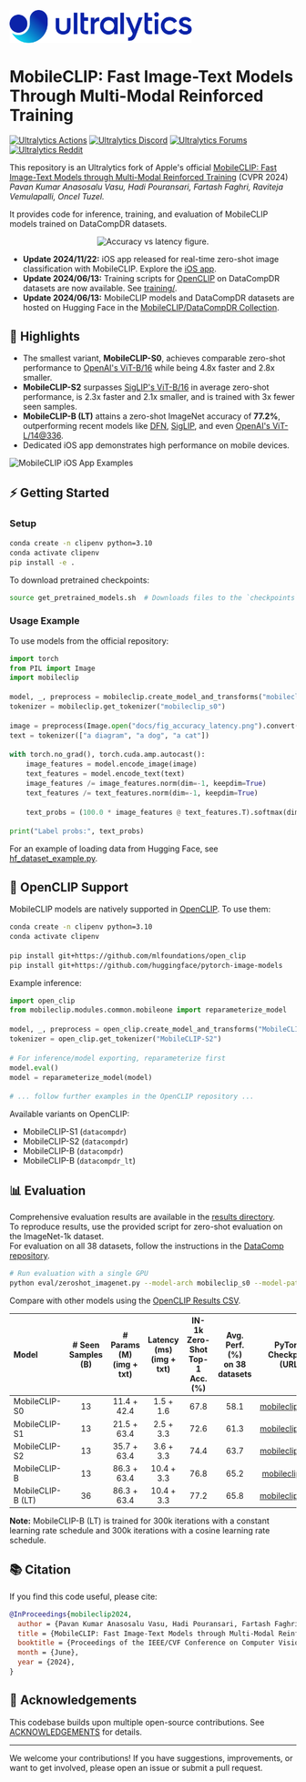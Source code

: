 <a href="https://www.ultralytics.com/"><img src="https://raw.githubusercontent.com/ultralytics/assets/main/logo/Ultralytics_Logotype_Original.svg" width="320" alt="Ultralytics logo"></a>

# MobileCLIP: Fast Image-Text Models Through Multi-Modal Reinforced Training

[![Ultralytics Actions](https://github.com/ultralytics/velocity/actions/workflows/format.yml/badge.svg)](https://github.com/ultralytics/velocity/actions/workflows/format.yml)
[![Ultralytics Discord](https://img.shields.io/discord/1089800235347353640?logo=discord&logoColor=white&label=Discord&color=blue)](https://discord.com/invite/ultralytics)
[![Ultralytics Forums](https://img.shields.io/discourse/users?server=https%3A%2F%2Fcommunity.ultralytics.com&logo=discourse&label=Forums&color=blue)](https://community.ultralytics.com/)
[![Ultralytics Reddit](https://img.shields.io/reddit/subreddit-subscribers/ultralytics?style=flat&logo=reddit&logoColor=white&label=Reddit&color=blue)](https://reddit.com/r/ultralytics)

This repository is an Ultralytics fork of Apple's official [MobileCLIP: Fast Image-Text Models through Multi-Modal Reinforced Training](https://arxiv.org/pdf/2311.17049.pdf) (CVPR 2024)  
_Pavan Kumar Anasosalu Vasu, Hadi Pouransari, Fartash Faghri, Raviteja Vemulapalli, Oncel Tuzel._

It provides code for inference, training, and evaluation of MobileCLIP models trained on DataCompDR datasets.

<p align="center">
<img src="docs/fig_accuracy_latency.png" alt="Accuracy vs latency figure." width="400"/>
</p>

- **Update 2024/11/22:** iOS app released for real-time zero-shot image classification with MobileCLIP. Explore the [iOS app](./ios_app/).
- **Update 2024/06/13:** Training scripts for [OpenCLIP](https://github.com/mlfoundations/open_clip/tree/main/src/open_clip) on DataCompDR datasets are now available. See [training/](./training/).
- **Update 2024/06/13:** MobileCLIP models and DataCompDR datasets are hosted on Hugging Face in the [MobileCLIP/DataCompDR Collection](https://huggingface.co/collections/apple/mobileclip-models-datacompdr-data-665789776e1aa2b59f35f7c8).

## 🚀 Highlights

- The smallest variant, **MobileCLIP-S0**, achieves comparable zero-shot performance to [OpenAI's ViT-B/16](https://arxiv.org/abs/2103.00020) while being 4.8x faster and 2.8x smaller.
- **MobileCLIP-S2** surpasses [SigLIP's ViT-B/16](https://arxiv.org/abs/2303.15343) in average zero-shot performance, is 2.3x faster and 2.1x smaller, and is trained with 3x fewer seen samples.
- **MobileCLIP-B (LT)** attains a zero-shot ImageNet accuracy of **77.2%**, outperforming recent models like [DFN](https://arxiv.org/abs/2309.17425), [SigLIP](https://arxiv.org/abs/2303.15343), and even [OpenAI's ViT-L/14@336](https://arxiv.org/abs/2103.00020).
- Dedicated iOS app demonstrates high performance on mobile devices.

![MobileCLIP iOS App Examples](ios_app/docs/app_screenshots/examples.png)

## ⚡ Getting Started

### Setup

```bash
conda create -n clipenv python=3.10
conda activate clipenv
pip install -e .
```

To download pretrained checkpoints:

```bash
source get_pretrained_models.sh  # Downloads files to the `checkpoints` directory.
```

### Usage Example

To use models from the official repository:

```python
import torch
from PIL import Image
import mobileclip

model, _, preprocess = mobileclip.create_model_and_transforms("mobileclip_s0", pretrained="/path/to/mobileclip_s0.pt")
tokenizer = mobileclip.get_tokenizer("mobileclip_s0")

image = preprocess(Image.open("docs/fig_accuracy_latency.png").convert("RGB")).unsqueeze(0)
text = tokenizer(["a diagram", "a dog", "a cat"])

with torch.no_grad(), torch.cuda.amp.autocast():
    image_features = model.encode_image(image)
    text_features = model.encode_text(text)
    image_features /= image_features.norm(dim=-1, keepdim=True)
    text_features /= text_features.norm(dim=-1, keepdim=True)

    text_probs = (100.0 * image_features @ text_features.T).softmax(dim=-1)

print("Label probs:", text_probs)
```

For an example of loading data from Hugging Face, see [hf_dataset_example.py](./hf_dataset_example.py).

## 🔗 OpenCLIP Support

MobileCLIP models are natively supported in [OpenCLIP](https://github.com/mlfoundations/open_clip). To use them:

```bash
conda create -n clipenv python=3.10
conda activate clipenv

pip install git+https://github.com/mlfoundations/open_clip
pip install git+https://github.com/huggingface/pytorch-image-models
```

Example inference:

```python
import open_clip
from mobileclip.modules.common.mobileone import reparameterize_model

model, _, preprocess = open_clip.create_model_and_transforms("MobileCLIP-S2", pretrained="datacompdr")
tokenizer = open_clip.get_tokenizer("MobileCLIP-S2")

# For inference/model exporting, reparameterize first
model.eval()
model = reparameterize_model(model)

# ... follow further examples in the OpenCLIP repository ...
```

Available variants on OpenCLIP:
- MobileCLIP-S1 (`datacompdr`)
- MobileCLIP-S2 (`datacompdr`)
- MobileCLIP-B (`datacompdr`)
- MobileCLIP-B (`datacompdr_lt`)

## 📊 Evaluation

Comprehensive evaluation results are available in the [results directory](./results).  
To reproduce results, use the provided script for zero-shot evaluation on the ImageNet-1k dataset.  
For evaluation on all 38 datasets, follow the instructions in the [DataComp repository](https://github.com/mlfoundations/datacomp).

```bash
# Run evaluation with a single GPU
python eval/zeroshot_imagenet.py --model-arch mobileclip_s0 --model-path /path/to/mobileclip_s0.pt
```

Compare with other models using the [OpenCLIP Results CSV](https://github.com/mlfoundations/open_clip/blob/main/docs/openclip_results.csv).

| Model             | # Seen <br>Samples (B) | # Params (M) <br> (img + txt) | Latency (ms) <br> (img + txt) | IN-1k Zero-Shot <br> Top-1 Acc. (%) | Avg. Perf. (%) <br> on 38 datasets |                                            PyTorch Checkpoint (URL)                                            |
| :---------------- | :--------------------: | :---------------------------: | :---------------------------: | :---------------------------------: | :--------------------------------: | :------------------------------------------------------------------------------------------------------------: |
| MobileCLIP-S0     |           13           |          11.4 + 42.4          |           1.5 + 1.6           |                67.8                 |                58.1                |  [mobileclip_s0.pt](https://docs-assets.developer.apple.com/ml-research/datasets/mobileclip/mobileclip_s0.pt)  |
| MobileCLIP-S1     |           13           |          21.5 + 63.4          |           2.5 + 3.3           |                72.6                 |                61.3                |  [mobileclip_s1.pt](https://docs-assets.developer.apple.com/ml-research/datasets/mobileclip/mobileclip_s1.pt)  |
| MobileCLIP-S2     |           13           |          35.7 + 63.4          |           3.6 + 3.3           |                74.4                 |                63.7                |  [mobileclip_s2.pt](https://docs-assets.developer.apple.com/ml-research/datasets/mobileclip/mobileclip_s2.pt)  |
| MobileCLIP-B      |           13           |          86.3 + 63.4          |          10.4 + 3.3           |                76.8                 |                65.2                |   [mobileclip_b.pt](https://docs-assets.developer.apple.com/ml-research/datasets/mobileclip/mobileclip_b.pt)   |
| MobileCLIP-B (LT) |           36           |          86.3 + 63.4          |          10.4 + 3.3           |                77.2                 |                65.8                | [mobileclip_blt.pt](https://docs-assets.developer.apple.com/ml-research/datasets/mobileclip/mobileclip_blt.pt) |

**Note:** MobileCLIP-B (LT) is trained for 300k iterations with a constant learning rate schedule and 300k iterations with a cosine learning rate schedule.

## 📚 Citation

If you find this code useful, please cite:

```bibtex
@InProceedings{mobileclip2024,
  author = {Pavan Kumar Anasosalu Vasu, Hadi Pouransari, Fartash Faghri, Raviteja Vemulapalli, Oncel Tuzel},
  title = {MobileCLIP: Fast Image-Text Models through Multi-Modal Reinforced Training},
  booktitle = {Proceedings of the IEEE/CVF Conference on Computer Vision and Pattern Recognition (CVPR)},
  month = {June},
  year = {2024},
}
```

## 🙏 Acknowledgements

This codebase builds upon multiple open-source contributions. See [ACKNOWLEDGEMENTS](ACKNOWLEDGEMENTS) for details.

---

We welcome your contributions! If you have suggestions, improvements, or want to get involved, please open an issue or submit a pull request.
